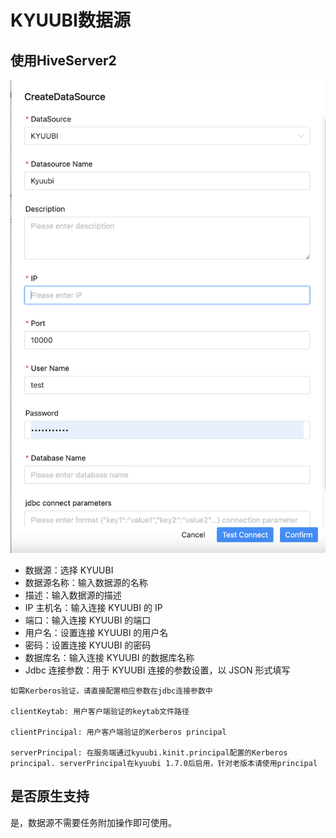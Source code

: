 # KYUUBI数据源

## 使用HiveServer2

![kyuubi](../../../../img/new_ui/dev/datasource/kyuubi.png)

- 数据源：选择 KYUUBI
- 数据源名称：输入数据源的名称
- 描述：输入数据源的描述
- IP 主机名：输入连接 KYUUBI 的 IP
- 端口：输入连接 KYUUBI 的端口
- 用户名：设置连接 KYUUBI 的用户名
- 密码：设置连接 KYUUBI 的密码
- 数据库名：输入连接 KYUUBI 的数据库名称
- Jdbc 连接参数：用于 KYUUBI 连接的参数设置，以 JSON 形式填写

```Kerberos 验证
如需Kerberos验证，请直接配置相应参数在jdbc连接参数中

clientKeytab: 用户客户端验证的keytab文件路径

clientPrincipal: 用户客户端验证的Kerberos principal

serverPrincipal: 在服务端通过kyuubi.kinit.principal配置的Kerberos principal. serverPrincipal在kyuubi 1.7.0后启用，针对老版本请使用principal
```

## 是否原生支持

是，数据源不需要任务附加操作即可使用。
